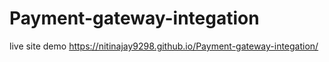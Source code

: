 # Payment-gateway-integation
live site demo https://nitinajay9298.github.io/Payment-gateway-integation/
